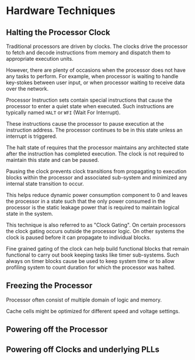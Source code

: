 # Hardware Techniques

## Halting the Processor Clock

Traditional processors are driven by clocks. The clocks drive the
processor to fetch and decode instructions from memory and dispatch
them to appropriate execution units.

However, there are plenty of occasions when the processor does not
have any tasks to perform. For example, when processor is waiting to
handle key-stokes between user input, or when processor waiting to
receive data over the network.

Processor Instruction sets contain special instructions that cause the
processor to enter a quiet state when executed. Such instructions are
typically named `HALT` or `WFI` (Wait For Interrupt).

These instructions cause the processor to pause execution at the
instruction address. The processor continues to be in this state
unless an interrupt is triggered.

The halt state of requires that the processor maintains any
architected state after the instruction has completed execution. The
clock is not required to maintain this state and can be paused.

Pausing the clock prevents clock transitions from propagating to
execution blocks within the processor and associated sub-system and
minimized any internal state transition to occur.

This helps reduce dynamic power consumption component to 0 and leaves
the processor in a state such that the only power consumed in the
processor is the static leakage power that is required to maintain
logical state in the system.

This technique is also referred to as "Clock Gating". On certain
processors the clock gating occurs outside the processor logic. On
other systems the clock is paused before it can propagate to
individual blocks.

Fine grained gating of the clock can help build functional blocks that
remain functional to carry out book keeping tasks like timer
sub-systems. Such always on timer blocks cause be used to keep system
time or to allow profiling system to count duration for which the
processor was halted.

## Freezing the Processor

Processor often consist of multiple domain of logic and memory.

Cache cells might be optimized for different speed and voltage
settings.

## Powering off the Processor

## Powering off Clocks and underlying PLLs

